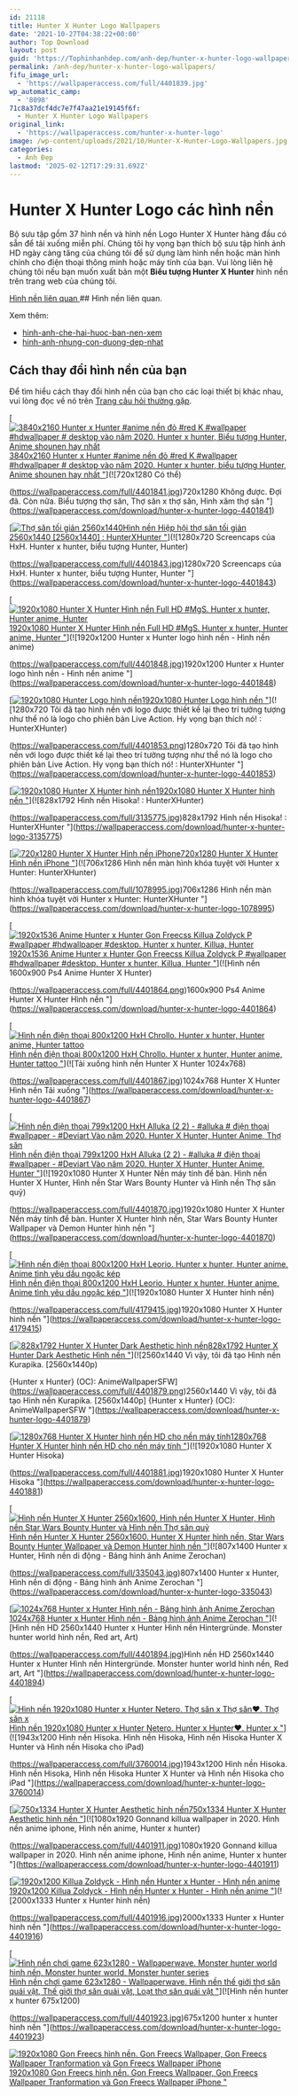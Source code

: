 ```yaml
---
id: 21118
title: Hunter X Hunter Logo Wallpapers
date: '2021-10-27T04:38:22+00:00'
author: Top Download
layout: post
guid: 'https://Tophinhanhdep.com/anh-dep/hunter-x-hunter-logo-wallpapers/'
permalink: /anh-dep/hunter-x-hunter-logo-wallpapers/
fifu_image_url:
  - 'https://wallpaperaccess.com/full/4401839.jpg'
wp_automatic_camp:
  - '8098'
71c8a37dcf4dc7e7f47aa21e19145f6f:
  - Hunter X Hunter Logo Wallpapers
original_link:
  - 'https://wallpaperaccess.com/hunter-x-hunter-logo'
image: /wp-content/uploads/2021/10/Hunter-X-Hunter-Logo-Wallpapers.jpg
categories:
  - Ảnh Đẹp
lastmod: '2025-02-12T17:29:31.692Z'
---
```

# Hunter X Hunter Logo các hình nền

Bộ sưu tập gồm 37 hình nền và hình nền Logo Hunter X Hunter hàng đầu có sẵn để tải xuống miễn phí. Chúng tôi hy vọng bạn thích bộ sưu tập hình ảnh HD ngày càng tăng của chúng tôi để sử dụng làm hình nền hoặc màn hình chính cho điện thoại thông minh hoặc máy tính của bạn. Vui lòng liên hệ chúng tôi nếu bạn muốn xuất bản một **Biểu tượng Hunter X Hunter** hình nền trên trang web của chúng tôi.

[Hình nền liên quan ](#related) ## Hình nền liên quan.

   
 Xem thêm:

   
- [hinh-anh-che-hai-huoc-ban-nen-xem](https://tophinhanhdep.com/anh-che/hinh-anh-che-hai-huoc-ban-nen-xem/)
- [hinh-anh-nhung-con-duong-dep-nhat](https://tophinhanhdep.com/hinh-nen-dep/hinh-anh-nhung-con-duong-dep-nhat/)

## Cách thay đổi hình nền của bạn

Để tìm hiểu cách thay đổi hình nền của bạn cho các loại thiết bị khác nhau, vui lòng đọc về nó trên [Trang câu hỏi thường gặp](https://tophinhanhdep.com/faq/).

  
[[![3840x2160 Hunter x Hunter #anime nền đỏ #red K #wallpaper #hdwallpaper # desktop vào năm 2020. Hunter x hunter, Biểu tượng Hunter, Anime shounen hay nhất](https://wallpaperaccess.com/full/4401839.jpg)3840x2160 Hunter x Hunter #anime nền đỏ #red K #wallpaper #hdwallpaper # desktop vào năm 2020. Hunter x hunter, biểu tượng Hunter, Anime shounen hay nhất "](https://wallpaperaccess.com/download/hunter-x-hunter-logo-4401839)](![720x1280 Có thể)

(https://wallpaperaccess.com/full/4401841.jpg)720x1280 Không được. Đợi đã. Còn nữa. Biểu tượng thợ săn, Thợ săn x thợ săn, Hình xăm thợ săn "](https://wallpaperaccess.com/download/hunter-x-hunter-logo-4401841)

[[![Thợ săn tối giản 2560x1440](https://wallpaperaccess.com/full/4401842.png)Hình nền Hiệp hội thợ săn tối giản 2560x1440 \[2560x1440\] : HunterXHunter "](https://wallpaperaccess.com/download/hunter-x-hunter-logo-4401842)](![1280x720 Screencaps của HxH.  Hunter x hunter, biểu tượng Hunter, Hunter)

(https://wallpaperaccess.com/full/4401843.jpg)1280x720 Screencaps của HxH. Hunter x hunter, biểu tượng Hunter, Hunter "](https://wallpaperaccess.com/download/hunter-x-hunter-logo-4401843)

[[![1920x1080 Hunter X Hunter Hình nền Full HD #MgS.  Hunter x hunter, Hunter anime, Hunter](https://wallpaperaccess.com/full/4401844.jpg)1920x1080 Hunter X Hunter Hình nền Full HD #MgS. Hunter x hunter, Hunter anime, Hunter "](https://wallpaperaccess.com/download/hunter-x-hunter-logo-4401844)](![1920x1200 Hunter x Hunter logo hình nền - Hình nền anime)

(https://wallpaperaccess.com/full/4401848.jpg)1920x1200 Hunter x Hunter logo hình nền - Hình nền anime "](https://wallpaperaccess.com/download/hunter-x-hunter-logo-4401848)

[[![1920x1080 Hunter Logo hình nền](https://wallpaperaccess.com/full/4401849.jpg)1920x1080 Hunter Logo hình nền "](https://wallpaperaccess.com/download/hunter-x-hunter-logo-4401849)](![1280x720 Tôi đã tạo hình nền với logo được thiết kế lại theo trí tưởng tượng như thể nó là logo cho phiên bản Live Action.  Hy vọng bạn thích nó!  : HunterXHunter)

(https://wallpaperaccess.com/full/4401853.png)1280x720 Tôi đã tạo hình nền với logo được thiết kế lại theo trí tưởng tượng như thể nó là logo cho phiên bản Live Action. Hy vọng bạn thích nó! : HunterXHunter "](https://wallpaperaccess.com/download/hunter-x-hunter-logo-4401853)

[[![1920x1080 Hunter X Hunter hình nền](https://wallpaperaccess.com/full/4401854.jpg)1920x1080 Hunter X Hunter hình nền "](https://wallpaperaccess.com/download/hunter-x-hunter-logo-4401854)](![828x1792 Hình nền Hisoka!  : HunterXHunter)

(https://wallpaperaccess.com/full/3135775.jpg)828x1792 Hình nền Hisoka! : HunterXHunter "](https://wallpaperaccess.com/download/hunter-x-hunter-logo-3135775)

[[![720x1280 Hunter X Hunter Hình nền iPhone](https://wallpaperaccess.com/full/4401856.jpg)720x1280 Hunter X Hunter Hình nền iPhone "](https://wallpaperaccess.com/download/hunter-x-hunter-logo-4401856)](![706x1286 Hình nền màn hình khóa tuyệt vời Hunter x Hunter: HunterXHunter)

(https://wallpaperaccess.com/full/1078995.jpg)706x1286 Hình nền màn hình khóa tuyệt vời Hunter x Hunter: HunterXHunter "](https://wallpaperaccess.com/download/hunter-x-hunter-logo-1078995)

[[![1920x1536 Anime Hunter x Hunter Gon Freecss Killua Zoldyck P #wallpaper #hdwallpaper #desktop.  Hunter x hunter, Killua, Hunter](https://wallpaperaccess.com/full/4401860.jpg)1920x1536 Anime Hunter x Hunter Gon Freecss Killua Zoldyck P #wallpaper #hdwallpaper #desktop. Hunter x hunter, Killua, Hunter "](https://wallpaperaccess.com/download/hunter-x-hunter-logo-4401860)](![Hình nền 1600x900 Ps4 Anime Hunter X Hunter)

(https://wallpaperaccess.com/full/4401864.png)1600x900 Ps4 Anime Hunter X Hunter Hình nền "](https://wallpaperaccess.com/download/hunter-x-hunter-logo-4401864)

[[![Hình nền điện thoại 800x1200 HxH Chrollo.  Hunter x hunter, Hunter anime, Hunter tattoo](https://wallpaperaccess.com/full/4401865.jpg)Hình nền điện thoại 800x1200 HxH Chrollo. Hunter x hunter, Hunter anime, Hunter tattoo "](https://wallpaperaccess.com/download/hunter-x-hunter-logo-4401865)](![Tải xuống hình nền Hunter X Hunter 1024x768)

(https://wallpaperaccess.com/full/4401867.jpg)1024x768 Hunter X Hunter Hình nền Tải xuống "](https://wallpaperaccess.com/download/hunter-x-hunter-logo-4401867)

[[![Hình nền điện thoại 799x1200 HxH Alluka (2 2) - #alluka # điện thoại #wallpaper - #Deviart Vào năm 2020. Hunter X Hunter, Hunter Anime, Thợ săn](https://wallpaperaccess.com/full/4205561.jpg)Hình nền điện thoại 799x1200 HxH Alluka (2 2) - #alluka # điện thoại #wallpaper - #Deviart Vào năm 2020. Hunter X Hunter, Hunter Anime, Hunter "](https://wallpaperaccess.com/download/hunter-x-hunter-logo-4205561)](![1920x1080 Hunter X Hunter Nền máy tính để bàn.  Hình nền Hunter X Hunter, Hình nền Star Wars Bounty Hunter và Hình nền Thợ săn quỷ)

(https://wallpaperaccess.com/full/4401870.jpg)1920x1080 Hunter X Hunter Nền máy tính để bàn. Hunter X Hunter hình nền, Star Wars Bounty Hunter Wallpaper và Demon Hunter hình nền "](https://wallpaperaccess.com/download/hunter-x-hunter-logo-4401870)

[[![Hình nền điện thoại 800x1200 HxH Leorio.  Hunter x hunter, Hunter anime, Anime tình yêu dấu ngoặc kép](https://wallpaperaccess.com/full/4401871.jpg)Hình nền điện thoại 800x1200 HxH Leorio. Hunter x hunter, Hunter anime, Anime tình yêu dấu ngoặc kép "](https://wallpaperaccess.com/download/hunter-x-hunter-logo-4401871)](![1920x1080 Hunter X Hunter hình nền)

(https://wallpaperaccess.com/full/4179415.jpg)1920x1080 Hunter X Hunter hình nền "](https://wallpaperaccess.com/download/hunter-x-hunter-logo-4179415)

[[![828x1792 Hunter X Hunter Dark Aesthetic hình nền](https://wallpaperaccess.com/full/4401878.jpg)828x1792 Hunter X Hunter Dark Aesthetic Hình nền "](https://wallpaperaccess.com/download/hunter-x-hunter-logo-4401878)](![2560x1440 Vì vậy, tôi đã tạo Hình nền Kurapika. [2560x1440p)

 {Hunter x Hunter} (OC): AnimeWallpaperSFW](https://wallpaperaccess.com/full/4401879.png)2560x1440 Vì vậy, tôi đã tạo Hình nền Kurapika. \[2560x1440p\] {Hunter x Hunter} (OC): AnimeWallpaperSFW "](https://wallpaperaccess.com/download/hunter-x-hunter-logo-4401879)

[[![1280x768 Hunter X Hunter hình nền HD cho nền máy tính](https://wallpaperaccess.com/full/2381088.jpg)1280x768 Hunter X Hunter hình nền HD cho nền máy tính "](https://wallpaperaccess.com/download/hunter-x-hunter-logo-2381088)](![1920x1080 Hunter X Hunter Hisoka)

(https://wallpaperaccess.com/full/4401881.jpg)1920x1080 Hunter X Hunter Hisoka "](https://wallpaperaccess.com/download/hunter-x-hunter-logo-4401881)

[[![Hình nền Hunter X Hunter 2560x1600.  Hình nền Hunter X Hunter, Hình nền Star Wars Bounty Hunter và Hình nền Thợ săn quỷ](https://wallpaperaccess.com/full/4401885.jpg)Hình nền Hunter X Hunter 2560x1600. Hunter X Hunter hình nền, Star Wars Bounty Hunter Wallpaper và Demon Hunter hình nền "](https://wallpaperaccess.com/download/hunter-x-hunter-logo-4401885)](![807x1400 Hunter x Hunter, Hình nền di động - Bảng hình ảnh Anime Zerochan)

(https://wallpaperaccess.com/full/335043.jpg)807x1400 Hunter x Hunter, Hình nền di động - Bảng hình ảnh Anime Zerochan "](https://wallpaperaccess.com/download/hunter-x-hunter-logo-335043)

[[![1024x768 Hunter x Hunter Hình nền - Bảng hình ảnh Anime Zerochan](https://wallpaperaccess.com/full/4401891.jpg)1024x768 Hunter x Hunter Hình nền - Bảng hình ảnh Anime Zerochan "](https://wallpaperaccess.com/download/hunter-x-hunter-logo-4401891)](![Hình nền HD 2560x1440 Hunter x Hunter Hình nền Hintergründe.  Monster hunter world hình nền, Red art, Art)

(https://wallpaperaccess.com/full/4401894.jpg)Hình nền HD 2560x1440 Hunter x Hunter Hình nền Hintergründe. Monster hunter world hình nền, Red art, Art "](https://wallpaperaccess.com/download/hunter-x-hunter-logo-4401894)

[[![Hình nền 1920x1080 Hunter x Hunter Netero.  Thợ săn x Thợ săn❤.  Thợ săn x](https://wallpaperaccess.com/full/958907.jpg)Hình nền 1920x1080 Hunter x Hunter Netero. Hunter x Hunter❤. Hunter x "](https://wallpaperaccess.com/download/hunter-x-hunter-logo-958907)](![1943x1200 Hình nền Hisoka.  Hình nền Hisoka, Hình nền Hisoka Hunter X Hunter và Hình nền Hisoka cho iPad)

(https://wallpaperaccess.com/full/3760014.jpg)1943x1200 Hình nền Hisoka. Hình nền Hisoka, Hình nền Hisoka Hunter X Hunter và Hình nền Hisoka cho iPad "](https://wallpaperaccess.com/download/hunter-x-hunter-logo-3760014)

[[![750x1334 Hunter X Hunter Aesthetic hình nền](https://wallpaperaccess.com/full/3354123.jpg)750x1334 Hunter X Hunter Aesthetic hình nền "](https://wallpaperaccess.com/download/hunter-x-hunter-logo-3354123)](![1080x1920 Gonnand killua wallpaper in 2020. Hình nền anime iphone, Hình nền anime, Hunter x hunter)

(https://wallpaperaccess.com/full/4401911.jpg)1080x1920 Gonnand killua wallpaper in 2020. Hình nền anime iphone, Hình nền anime, Hunter x hunter "](https://wallpaperaccess.com/download/hunter-x-hunter-logo-4401911)

[[![1920x1200 Killua Zoldyck - Hình nền Hunter x Hunter - Hình nền anime](https://wallpaperaccess.com/full/2290526.jpg)1920x1200 Killua Zoldyck - Hình nền Hunter x Hunter - Hình nền anime "](https://wallpaperaccess.com/download/hunter-x-hunter-logo-2290526)](![2000x1333 Hunter x Hunter hình nền)

(https://wallpaperaccess.com/full/4401916.jpg)2000x1333 Hunter x Hunter hình nền "](https://wallpaperaccess.com/download/hunter-x-hunter-logo-4401916)

[[![Hình nền chơi game 623x1280 - Wallpaperwave.  Monster hunter world hình nền, Monster hunter world, Monster hunter series](https://wallpaperaccess.com/full/4401917.jpg)Hình nền chơi game 623x1280 - Wallpaperwave. Hình nền thế giới thợ săn quái vật, Thế giới thợ săn quái vật, Loạt thợ săn quái vật "](https://wallpaperaccess.com/download/hunter-x-hunter-logo-4401917)](![Hình nền hunter x hunter 675x1200)

(https://wallpaperaccess.com/full/4401923.jpg)675x1200 hunter x hunter hình nền "](https://wallpaperaccess.com/download/hunter-x-hunter-logo-4401923)

[![1920x1080 Gon Freecs hình nền.  Gon Freecs Wallpaper, Gon Freecs Wallpaper Tranformation và Gon Freecs Wallpaper iPhone](https://wallpaperaccess.com/full/2932419.jpg)1920x1080 Gon Freecs hình nền. Gon Freecs Wallpaper, Gon Freecs Wallpaper Tranformation và Gon Freecs Wallpaper iPhone "](https://wallpaperaccess.com/download/hunter-x-hunter-logo-2932419)
